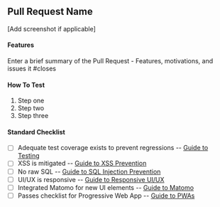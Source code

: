 ## Pull Request Name

[Add screenshot if applicable]

#### Features

Enter a brief summary of the Pull Request - Features, motivations, and issues it #closes

#### How To Test

1. Step one
2. Step two
3. Step three

#### Standard Checklist

- [ ] Adequate test coverage exists to prevent regressions -- [Guide to Testing](https://guides.rubyonrails.org/testing.html)
- [ ] XSS is mitigated -- [Guide to XSS Prevention](https://guides.rubyonrails.org/security.html#cross-site-scripting-xss)
- [ ] No raw SQL -- [Guide to SQL Injection Prevention](https://guides.rubyonrails.org/security.html#sql-injection)
- [ ] UI/UX is responsive -- [Guide to Responsive UI/UX](https://developers.google.com/web/fundamentals/design-and-ux/responsive/)
- [ ] Integrated Matomo for new UI elements -- [Guide to Matomo](https://developer.matomo.org/guides/integrate-introduction)
- [ ] Passes checklist for Progressive Web App -- [Guide to PWAs](https://developers.google.com/web/progressive-web-apps/checklist)
